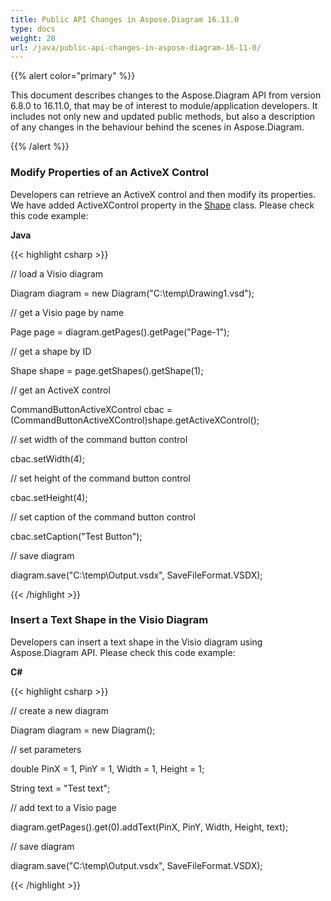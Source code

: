 ```yaml
---
title: Public API Changes in Aspose.Diagram 16.11.0
type: docs
weight: 20
url: /java/public-api-changes-in-aspose-diagram-16-11-0/
---
```


{{% alert color="primary" %}} 

This document describes changes to the Aspose.Diagram API from version 6.8.0 to 16.11.0, that may be of interest to module/application developers. It includes not only new and updated public methods, but also a description of any changes in the behaviour behind the scenes in Aspose.Diagram.

{{% /alert %}} 
### **Modify Properties of an ActiveX Control**
Developers can retrieve an ActiveX control and then modify its properties. We have added ActiveXControl property in the [Shape](http://www.aspose.com/api/net/diagram/aspose.diagram/shape) class. Please check this code example:

**Java**

{{< highlight csharp >}}

 // load a Visio diagram

Diagram diagram = new Diagram("C:\\temp\\Drawing1.vsd");

// get a Visio page by name

Page page = diagram.getPages().getPage("Page-1");

// get a shape by ID

Shape shape = page.getShapes().getShape(1);

// get an ActiveX control

CommandButtonActiveXControl cbac = (CommandButtonActiveXControl)shape.getActiveXControl();

// set width of the command button control

cbac.setWidth(4);

// set height of the command button control

cbac.setHeight(4);

// set caption of the command button control

cbac.setCaption("Test Button");

// save diagram

diagram.save("C:\\temp\\Output.vsdx", SaveFileFormat.VSDX);

{{< /highlight >}}
### **Insert a Text Shape in the Visio Diagram**
Developers can insert a text shape in the Visio diagram using Aspose.Diagram API. Please check this code example:

**C#**

{{< highlight csharp >}}

 // create a new diagram

Diagram diagram = new Diagram();

// set parameters

double PinX = 1, PinY = 1, Width = 1, Height = 1;

String text = "Test text";

// add text to a Visio page

diagram.getPages().get(0).addText(PinX, PinY, Width, Height, text);

// save diagram 

diagram.save("C:\\temp\\Output.vsdx", SaveFileFormat.VSDX);

{{< /highlight >}}
